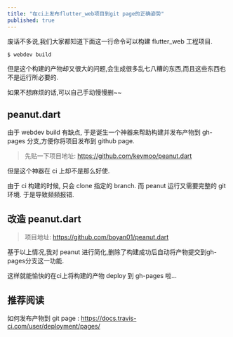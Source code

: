 ```yaml
---
title: "在ci上发布flutter_web项目到git page的正确姿势"
published: true
---
```


废话不多说,我们大家都知道下面这一行命令可以构建 flutter_web 工程项目.

``` 
$ webdev build
```

但是这个构建的产物却又很大的问题,会生成很多乱七八糟的东西,而且这些东西也不是运行所必要的.

如果不想麻烦的话,可以自己手动慢慢删~~


## peanut.dart

由于 webdev build 有缺点, 于是诞生一个神器来帮助构建并发布产物到 gh-pages 分支,方便你将项目发布到 github page.

> 先贴一下项目地址: https://github.com/kevmoo/peanut.dart

但是这个神器在 ci 上却不是那么好使.

由于 ci 构建的时候, 只会 clone 指定的 branch. 而 peanut 运行又需要完整的 git 环境. 于是导致频频报错.

## 改造 peanut.dart

> 项目地址: https://github.com/boyan01/peanut.dart

基于以上情况,我对 peanut 进行简化,删除了构建成功后自动将产物提交到gh-pages分支这一功能.

这样就能愉快的在ci上将构建的产物 deploy 到 gh-pages 啦...

## 推荐阅读

如何发布产物到 git page : https://docs.travis-ci.com/user/deployment/pages/